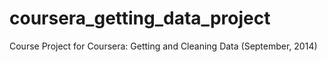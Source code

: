 coursera_getting_data_project
=============================

Course Project for Coursera: Getting and Cleaning Data (September, 2014)
